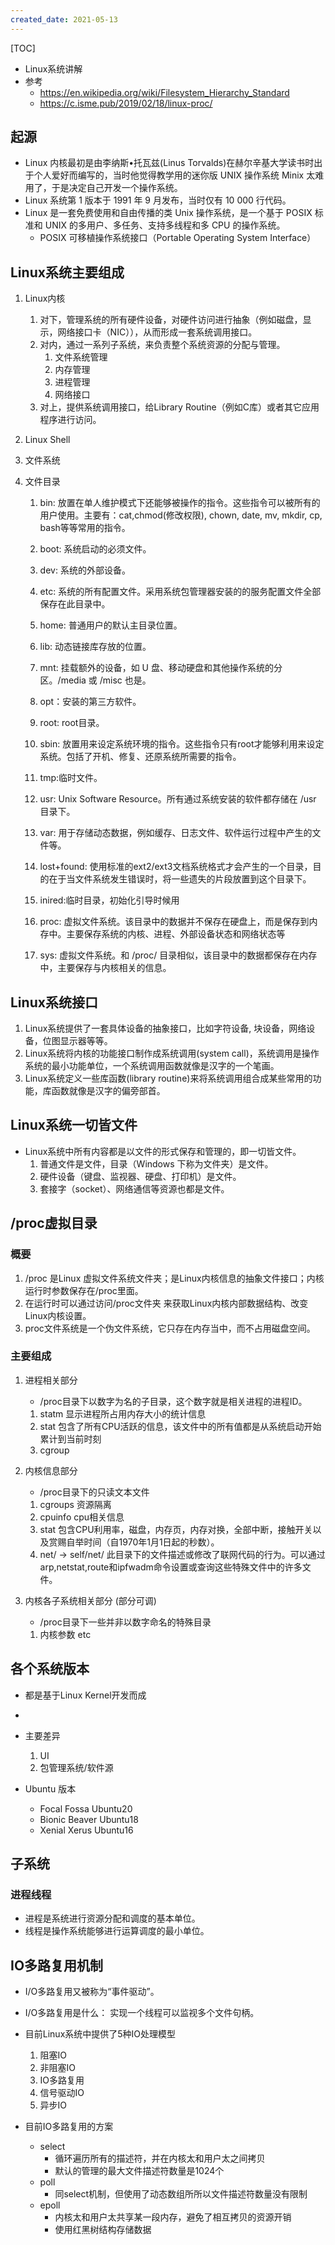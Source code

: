 ```yaml
---
created_date: 2021-05-13
---
```


[TOC]

- Linux系统讲解
- 参考
  - https://en.wikipedia.org/wiki/Filesystem_Hierarchy_Standard
  - https://c.isme.pub/2019/02/18/linux-proc/

## 起源

- Linux 内核最初是由李纳斯•托瓦兹(Linus Torvalds)在赫尔辛基大学读书时出于个人爱好而编写的，当时他觉得教学用的迷你版 UNIX 操作系统 Minix 太难用了，于是决定自己开发一个操作系统。
- Linux 系统第 1 版本于 1991 年 9 月发布，当时仅有 10 000 行代码。
- Linux 是一套免费使用和自由传播的类 Unix 操作系统，是一个基于 POSIX 标准和 UNIX 的多用户、多任务、支持多线程和多 CPU 的操作系统。
  - POSIX 可移植操作系统接口（Portable Operating System Interface）

## Linux系统主要组成

1. Linux内核

   1. 对下，管理系统的所有硬件设备，对硬件访问进行抽象（例如磁盘，显示，网络接口卡（NIC）），从而形成一套系统调用接口。
   2. 对内，通过一系列子系统，来负责整个系统资源的分配与管理。
      1. 文件系统管理
      2. 内存管理
      3. 进程管理
      4. 网络接口
   3. 对上，提供系统调用接口，给Library Routine（例如C库）或者其它应用程序进行访问。

2. Linux Shell

3. 文件系统

4. 文件目录

   01. bin: 放置在单人维护模式下还能够被操作的指令。这些指令可以被所有的用户使用。主要有：cat,chmod(修改权限), chown, date, mv, mkdir, cp, bash等等常用的指令。

   02. boot: 系统启动的必须文件。

   03. dev: 系统的外部设备。

   04. etc: 系统的所有配置文件。采用系统包管理器安装的的服务配置文件全部保存在此目录中。

   05. home: 普通用户的默认主目录位置。

   06. lib: 动态链接库存放的位置。

   07. mnt: 挂载额外的设备，如 U 盘、移动硬盘和其他操作系统的分区。/media 或 /misc 也是。

   08. opt：安装的第三方软件。

   09. root: root目录。

   10. sbin: 放置用来设定系统环境的指令。这些指令只有root才能够利用来设定系统。包括了开机、修复、还原系统所需要的指令。

   11. tmp:临时文件。

   12. usr: Unix Software Resource。所有通过系统安装的软件都存储在 /usr 目录下。

   13. var: 用于存储动态数据，例如缓存、日志文件、软件运行过程中产生的文件等。

   14. lost+found: 使用标准的ext2/ext3文档系统格式才会产生的一个目录，目的在于当文件系统发生错误时，将一些遗失的片段放置到这个目录下。

   15. inired:临时目录，初始化引导时候用

   16. proc: 虚拟文件系统。该目录中的数据并不保存在硬盘上，而是保存到内存中。主要保存系统的内核、进程、外部设备状态和网络状态等

   17. sys: 虚拟文件系统。和 /proc/ 目录相似，该目录中的数据都保存在内存中，主要保存与内核相关的信息。

## Linux系统接口

1. Linux系统提供了一套具体设备的抽象接口，比如字符设备, 块设备，网络设备，位图显示器等等。
2. Linux系统将内核的功能接口制作成系统调用(system call)，系统调用是操作系统的最小功能单位，一个系统调用函数就像是汉字的一个笔画。
3. Linux系统定义一些库函数(library routine)来将系统调用组合成某些常用的功能，库函数就像是汉字的偏旁部首。

## Linux系统一切皆文件

- Linux系统中所有内容都是以文件的形式保存和管理的，即一切皆文件。
  1. 普通文件是文件，目录（Windows 下称为文件夹）是文件。
  2. 硬件设备（键盘、监视器、硬盘、打印机）是文件。
  3. 套接字（socket）、网络通信等资源也都是文件。

## /proc虚拟目录

### 概要

1. /proc 是Linux 虚拟文件系统文件夹；是Linux内核信息的抽象文件接口；内核运行时参数保存在/proc里面。
2. 在运行时可以通过访问/proc文件夹 来获取Linux内核内部数据结构、改变Linux内核设置。
3. proc文件系统是一个伪文件系统，它只存在内存当中，而不占用磁盘空间。

### 主要组成

1. 进程相关部分

   - /proc目录下以数字为名的子目录，这个数字就是相关进程的进程ID。

   1. statm 显示进程所占用内存大小的统计信息
   2. stat 包含了所有CPU活跃的信息，该文件中的所有值都是从系统启动开始累计到当前时刻
   3. cgroup

2. 内核信息部分

   - /proc目录下的只读文本文件

   1. cgroups 资源隔离
   2. cpuinfo cpu相关信息
   3. stat 包含CPU利用率，磁盘，内存页，内存对换，全部中断，接触开关以及赏赐自举时间（自1970年1月1日起的秒数）。
   4. net/ -> self/net/ 此目录下的文件描述或修改了联网代码的行为。可以通过arp,netstat,route和ipfwadm命令设置或查询这些特殊文件中的许多文件。

3. 内核各子系统相关部分 (部分可调)

   - /proc目录下一些并非以数字命名的特殊目录

   1. 内核参数 etc

## 各个系统版本

- 都是基于Linux Kernel开发而成

-

- 主要差异

  1. UI
  2. 包管理系统/软件源

- Ubuntu 版本

  - Focal Fossa Ubuntu20
  - Bionic Beaver Ubuntu18
  - Xenial Xerus Ubuntu16

## 子系统

### 进程线程

- 进程是系统进行资源分配和调度的基本单位。
- 线程是操作系统能够进行运算调度的最小单位。

## IO多路复用机制

- I/O多路复用又被称为“事件驱动”。

- I/O多路复用是什么： 实现一个线程可以监视多个文件句柄。

- 目前Linux系统中提供了5种IO处理模型

  1. 阻塞IO
  2. 非阻塞IO
  3. IO多路复用
  4. 信号驱动IO
  5. 异步IO

- 目前IO多路复用的方案

  - select
    - 循环遍历所有的描述符，并在内核太和用户太之间拷贝
    - 默认的管理的最大文件描述符数量是1024个
  - poll
    - 同select机制，但使用了动态数组所所以文件描述符数量没有限制
  - epoll
    - 内核太和用户太共享某一段内存，避免了相互拷贝的资源开销
    - 使用红黑树结构存储数据
